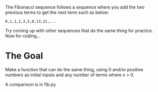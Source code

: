 The Fibonacci sequence follows a sequence where you add the two previous terms to get the next term such as below:
```
0,1,1,2,3,5,8,13,21,...
```
Try coming up with other sequences that do the same thing for practice. Now for coding...

# The Goal
Make a function that can do the same thing, using 0 and/or positive numbers as initial inputs and any number of terms where n > 0.

A comparison is in fib.py
